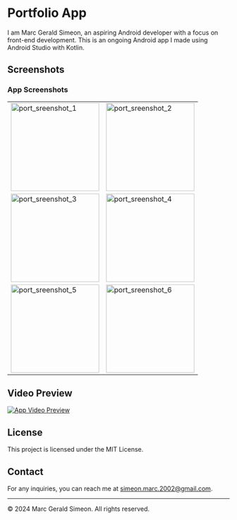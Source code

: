 # Portfolio App

I am Marc Gerald Simeon, an aspiring Android developer with a focus on front-end development. This is an ongoing Android app I made using Android Studio with Kotlin.

## Screenshots

### App Screenshots

<table>
  <tr>
    <td><img src="https://github.com/user-attachments/assets/bb6b7a43-5ae0-4b07-a69f-7b3bbeddd0fb" alt="port_sreenshot_1" width="200"/></td>
    <td><img src="https://github.com/user-attachments/assets/6a1fa13e-a022-481a-bfa0-c18c331f0920" alt="port_sreenshot_2" width="200"/></td>
  </tr>
  <tr>
    <td><img src="https://github.com/user-attachments/assets/aaed65d7-87ef-4c60-9160-0f88748f4ac7" alt="port_sreenshot_3" width="200"/></td>
    <td><img src="https://github.com/user-attachments/assets/cbb33906-bb50-43a3-9fff-dd9142c1e3b8" alt="port_sreenshot_4" width="200"/></td>
  </tr>
  <tr>
    <td><img src="https://github.com/user-attachments/assets/92239b34-a4c6-423c-a1a4-c5651f6bd0d0" alt="port_sreenshot_5" width="200"/></td>
    <td><img src="https://github.com/user-attachments/assets/67275354-1b8f-44a0-9ec9-ea8c036499aa" alt="port_sreenshot_6" width="200"/></td>
  </tr>
</table>

## Video Preview

[![App Video Preview](https://img.youtube.com/vi/DKh1PpLCf04/0.jpg)](https://www.youtube.com/shorts/DKh1PpLCf04)

## License

This project is licensed under the MIT License.

## Contact

For any inquiries, you can reach me at simeon.marc.2002@gmail.com.

---

&copy; 2024 Marc Gerald Simeon. All rights reserved.
